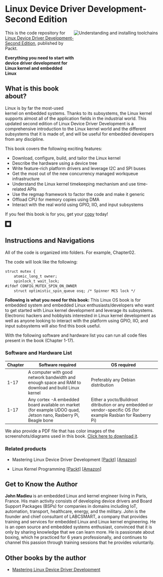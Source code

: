 # Linux Device Driver Development-Second Edition

<a href="https://www.packtpub.com/product/linux-device-driver-development-second-edition/9781803240060?utm_source=github&utm_medium=repository&utm_campaign=9781803240060"><img src="https://static.packt-cdn.com/products/9781803240060/cover/smaller" alt="Understanding and installing toolchains" height="256px" align="right"></a>

This is the code repository for [Linux Device Driver Development-Second Edition](https://www.packtpub.com/product/linux-device-driver-development-second-edition/9781803240060?utm_source=github&utm_medium=repository&utm_campaign=9781803240060), published by Packt.

**Everything you need to start with device driver development for Linux kernel and embedded Linux**

## What is this book about?
Linux is by far the most-used kernel on embedded systems. Thanks to its subsystems, the Linux kernel supports almost all of the application fields in the industrial world. This updated second edition of Linux Device Driver Development is a comprehensive introduction to the Linux kernel world and the different subsystems that it is made of, and will be useful for embedded developers from any discipline. 

This book covers the following exciting features:
* Download, configure, build, and tailor the Linux kernel
* Describe the hardware using a device tree
* Write feature-rich platform drivers and leverage I2C and SPI buses
* Get the most out of the new concurrency managed workqueue infrastructure
* Understand the Linux kernel timekeeping mechanism and use time-related APIs
* Use the regmap framework to factor the code and make it generic
* Offload CPU for memory copies using DMA
* Interact with the real world using GPIO, IIO, and input subsystems

If you feel this book is for you, get your [copy](https://www.amazon.com/dp/1803240067) today!

<a href="https://www.packtpub.com/?utm_source=github&utm_medium=banner&utm_campaign=GitHubBanner"><img src="https://raw.githubusercontent.com/PacktPublishing/GitHub/master/GitHub.png" 
alt="https://www.packtpub.com/" border="5" /></a>

## Instructions and Navigations
All of the code is organized into folders. For example, Chapter02.

The code will look like the following:
```
struct mutex {
	atomic_long_t owner;
	spinlock_t wait_lock;
#ifdef CONFIG_MUTEX_SPIN_ON_OWNER
	struct optimistic_spin_queue osq; /* Spinner MCS lock */
```

**Following is what you need for this book:**
This Linux OS book is for embedded system and embedded Linux enthusiasts/developers who want to get started with Linux kernel development and leverage its subsystems. Electronic hackers and hobbyists interested in Linux kernel development as well as anyone looking to interact with the platform using GPIO, IIO, and input subsystems will also find this book useful.

With the following software and hardware list you can run all code files present in the book (Chapter 1-17).
### Software and Hardware List
| Chapter | Software required | OS required |
| -------- | ------------------------------------ | ----------------------------------- |
| 1-17 | A computer with good network bandwidth and enough space and RAM to download and build Linux kernel | Preferably any Debian distribution |
| 1-17 | Any cortex -A embedded board available on market (for example UDOO quad, Jetson nano, Rasberry Pi, Beagle bone  | Either a yocto/Buildroot ditribution or any embedded or vendor-specific OS (for example Rasbian for Rasberry Pi) |

We also provide a PDF file that has color images of the screenshots/diagrams used in this book. [Click here to download it](https://static.packt-cdn.com/downloads/9781803240060_ColorImages.pdf).

### Related products
* Mastering Linux Device Driver Development [[Packt]](https://www.packtpub.com/product/mastering-linux-device-driver-development/9781789342048?utm_source=github&utm_medium=repository&utm_campaign=9781789342048) [[Amazon]](https://www.amazon.com/dp/1785280007)

* Linux Kernel Programming [[Packt]](https://www.packtpub.com/product/linux-kernel-programming/9781789953435?utm_source=github&utm_medium=repository&utm_campaign=9781789953435) [[Amazon]](https://www.amazon.com/dp/178995343X)

## Get to Know the Author
**John Madieu**
is an embedded Linux and kernel engineer living in Paris, France. His main activity consists of developing device drivers and Board Support Packages (BSPs) for companies in domains including IoT, automation, transport, healthcare, energy, and the military. John is the founder and chief consultant of LABCSMART, a company that provides training and services for embedded Linux and Linux kernel engineering. He is an open source and embedded systems enthusiast, convinced that it is only by sharing knowledge that we can learn more. He is passionate about boxing, which he practiced for 6 years professionally, and continues to channel this passion through training sessions that he provides voluntarily.

## Other books by the author
* [Mastering Linux Device Driver Development](https://www.packtpub.com/product/mastering-linux-device-driver-development/9781789342048?utm_source=github&utm_medium=repository&utm_campaign=9781789342048)
